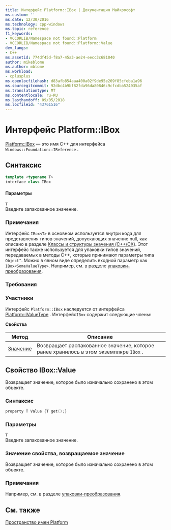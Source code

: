 ```yaml
---
title: Интерфейс Platform::IBox | Документация Майкрософт
ms.custom: ''
ms.date: 12/30/2016
ms.technology: cpp-windows
ms.topic: reference
f1_keywords:
- VCCORLIB/Namespace not found::Platform
- VCCORLIB/Namespace not found::Platform::Value
dev_langs:
- C++
ms.assetid: 774df45d-f8a7-45a3-ae24-eecc3c681040
author: mikeblome
ms.author: mblome
ms.workload:
- cplusplus
ms.openlocfilehash: d83afb854aaa400a02f9de95e269f85cfeba1a96
ms.sourcegitcommit: 92dbc4b9bf82fda96da80846c9cfcdba524035af
ms.translationtype: MT
ms.contentlocale: ru-RU
ms.lasthandoff: 09/05/2018
ms.locfileid: "43761516"
---
```

# <a name="platformibox-interface"></a>Интерфейс Platform::IBox
[Platform::IBox](../cppcx/platform-ibox-interface.md) — это имя C++ для интерфейса `Windows::Foundation::IReference` .  
  
## <a name="syntax"></a>Синтаксис  
  
```cpp  
template <typename T>  
interface class IBox  
```  
  
#### <a name="parameters"></a>Параметры  
 `T`  
 Введите запакованное значение.  
  
### <a name="remarks"></a>Примечания  
 Интерфейс `IBox<T>` в основном используется внутри кода для представления типов значений, допускающих значение null, как описано в разделе [Классы и структуры значения (C++/CX)](../cppcx/value-classes-and-structs-c-cx.md). Этот интерфейс также используется для упаковки типов значений, передаваемых в методы C++, которые принимают параметры типа `Object^`. Можно в явном виде определить входной параметр как `IBox<SomeValueType>`. Например, см. в разделе [упаковки-преобразования](../cppcx/boxing-c-cx.md).  
  
### <a name="requirements"></a>Требования  
  
### <a name="members"></a>Участники  
 Интерфейс `Platform::IBox` наследуется от интерфейса [Platform::IValueType](../cppcx/platform-ivaluetype-interface.md) . Интерфейс`IBox` содержит следующие члены:  
  
 **Свойства**  
  
|Метод|Описание|  
|------------|-----------------|  
|[Значение](#value)|Возвращает распакованное значение, которое ранее хранилось в этом экземпляре `IBox` .|  

## <a name="value"></a> Свойство IBox::Value
Возвращает значение, которое было изначально сохранено в этом объекте.  
  
### <a name="syntax"></a>Синтаксис  
  
```cpp  
property T Value {T get();}  
```  
  
### <a name="parameters"></a>Параметры  
 `T`  
 Введите запакованное значение.  
  
### <a name="property-valuereturn-value"></a>Значение свойства, возвращаемое значение  
 Возвращает значение, которое было изначально сохранено в этом объекте.  
  
### <a name="remarks"></a>Примечания  
 Например, см. в разделе [упаковки-преобразования](../cppcx/boxing-c-cx.md).  
  
  
## <a name="see-also"></a>См. также  
 [Пространство имен Platform](../cppcx/platform-namespace-c-cx.md)